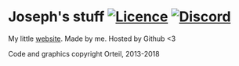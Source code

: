 # Joseph's stuff [![Licence](https://img.shields.io/badge/license-MIT-yellow.svg)](https://github.com/arcade-master/arcade-master.github.io/blob/master/LICENSE)  [![Discord](https://discordapp.com/api/guilds/524047249408393216/widget.png)](https://discord.gg/BF3ua9q)
My little [website](https://josephjesse.github.io/). Made by me. Hosted by Github <3

Code and graphics copyright Orteil, 2013-2018
